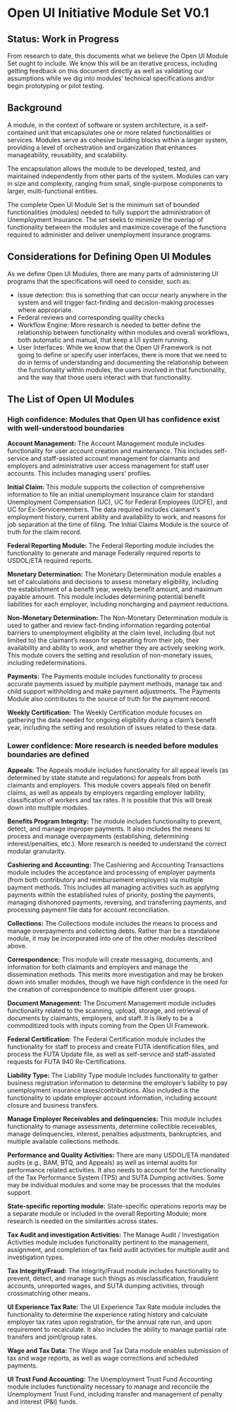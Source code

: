 # Open UI Initiative Module Set V0.1

## Status: Work in Progress 

From research to date, this documents what we believe the Open UI Module Set ought to include. We know this will be an iterative process, including getting feedback on this document directly as well as validating our assumptions while we dig into modules’ technical specifications and/or begin prototyping or pilot testing. 

## Background 

A module, in the context of software or system architecture, is a self-contained unit that encapsulates one or more related functionalities or services. Modules serve as cohesive building blocks within a larger system, providing a level of orchestration and organization that enhances manageability, reusability, and scalability. 

The encapsulation allows the module to be developed, tested, and maintained independently from other parts of the system. Modules can vary in size and complexity, ranging from small, single-purpose components to larger, multi-functional entities. 

The complete Open UI Module Set is the minimum set of bounded functionalities (modules) needed to fully support the administration of Unemployment Insurance. The set seeks to minimize the overlap of functionality between the modules and maximize coverage of the functions required to administer and deliver unemployment insurance programs. 

## Considerations for Defining Open UI Modules 

As we define Open UI Modules, there are many parts of administering UI programs that the specifications will need to consider, such as: 
* Issue detection: this is something that can occur nearly anywhere in the system and will trigger fact-finding and decision-making processes where appropriate.  
* Federal reviews and corresponding quality checks 
* Workflow Engine: More research is needed to better define the relationship between functionality within modules and overall workflows, both automatic and manual, that keep a UI system running.  
* User Interfaces: While we know that the Open UI Framework is not going to define or specify user interfaces, there is more that we need to do in terms of understanding and documenting the relationship between the functionality within modules, the users involved in that functionality, and the way that those users interact with that functionality. 

## The List of Open UI Modules 

### High confidence: Modules that Open UI has confidence exist with well-understood boundaries  

**Account Management:** The Account Management module includes functionality for user account creation and maintenance. This includes self-service and staff-assisted account management for claimants and employers and administrative user access management for staff user accounts. This includes managing users' profiles. 

**Initial Claim:** This module supports the collection of comprehensive information to file an initial unemployment insurance claim for standard Unemployment Compensation (UC), UC for Federal Employees (UCFE), and UC for Ex-Servicemembers. The data required includes claimant's employment history, current ability and availability to work, and reasons for job separation at the time of filing. The Initial Claims Module is the source of truth for the claim record.  

**Federal Reporting Module:** The Federal Reporting module includes the functionality to generate and manage Federally required reports to USDOL/ETA required reports. 

**Monetary Determination:** The Monetary Determination module enables a set of calculations and decisions to assess monetary eligibility, including the establishment of a benefit year, weekly benefit amount, and maximum payable amount. This module includes determining potential benefit liabilities for each employer, including noncharging and payment reductions.  

**Non-Monetary Determination:** The Non-Monetary Determination module is used to gather and review fact-finding information regarding potential barriers to unemployment eligibility at the claim level, including (but not limited to) the claimant’s reason for separating from their job, their availability and ability to work, and whether they are actively seeking work. This module covers the setting and resolution of non-monetary issues, including redeterminations. 

**Payments:** The Payments module includes functionality to process accurate payments issued by multiple payment methods, manage tax and child support withholding and make payment adjustments. The Payments Module also contributes to the source of truth for the payment record.  

**Weekly Certification:** The Weekly Certification module focuses on gathering the data needed for ongoing eligibility during a claim’s benefit year, including the setting and resolution of issues related to these data. 

### Lower confidence: More research is needed before modules boundaries are defined 

**Appeals:** The Appeals module includes functionality for all appeal levels (as determined by state statute and regulations) for appeals from both claimants and employers. This module covers appeals filed on benefit claims, as well as appeals by employers regarding employer liability, classification of workers and tax rates. It is possible that this will break down into multiple modules. 

**Benefits Program Integrity:** The module includes functionality to prevent, detect, and manage improper payments. It also includes the means to process and manage overpayments (establishing, determining interest/penalties, etc.). More research is needed to understand the correct modular granularity. 

**Cashiering and Accounting:** The Cashiering and Accounting Transactions module includes the acceptance and processing of employer payments (from both contributory and reimbursement employers) via multiple payment methods. This includes all managing activities such as applying payments within the established rules of priority, posting the payments, managing dishonored payments, reversing, and transferring payments, and processing payment file data for account reconciliation. 

**Collections:** The Collections module includes the means to process and manage overpayments and collecting debts. Rather than be a standalone module, it may be incorporated into one of the other modules described above. 

**Correspondence:** This module will create messaging, documents, and information for both claimants and employers and manage the dissemination methods. This merits more investigation and may be broken down into smaller modules, though we have high confidence in the need for the creation of correspondence to multiple different user groups. 

**Document Management:** The Document Management module includes functionality related to the scanning, upload, storage, and retrieval of documents by claimants, employers, and staff. It is likely to be a commoditized tools with inputs coming from the Open UI Framework. 

**Federal Certification:** The Federal Certification module includes the functionality for staff to process and create FUTA identification files, and process the FUTA Update file, as well as self-service and staff-assisted requests for FUTA 940 Re-Certifications. 

**Liability Type:** The Liability Type module includes functionality to gather business registration information to determine the employer’s liability to pay unemployment insurance taxes/contributions. Also included is the functionality to update employer account information, including account closure and business transfers. 

**Manage Employer Receivables and delinquencies:** This module includes functionality to manage assessments, determine collectible receivables, manage delinquencies, interest, penalties adjustments, bankruptcies, and multiple available collections methods. 

**Performance and Quality Activities:** There are many USDOL/ETA mandated audits (e.g., BAM, BTQ, and Appeals)  as well as internal audits for performance related activities. It also needs to account for the functionality of the Tax Performance System (TPS) and SUTA Dumping activities. Some may be individual modules and some may be processes that the modules support.  

**State-specific reporting module:** State-specific operations reports may be a separate module or included in the overall Reporting Module; more research is needed on the similarities across states. 

**Tax Audit and investigation Activities:** The Manage Audit / Investigation Activities module includes functionality pertinent to the management, assignment, and completion of tax field audit activities for multiple audit and investigation types. 

**Tax Integrity/Fraud:** The Integrity/Fraud module includes functionality to prevent, detect, and manage such things as misclassification, fraudulent accounts, unreported wages, and SUTA dumping activities, through crossmatching other means. 

**UI Experience Tax Rate:** The UI Experience Tax Rate module includes the functionality to determine the experience rating history and calculate employer tax rates upon registration, for the annual rate run, and upon requirement to recalculate. It also includes the ability to manage partial rate transfers and joint/group rates. 

**Wage and Tax Data:** The Wage and Tax Data module enables submission of tax and wage reports, as well as wage corrections and scheduled payments.  

**UI Trust Fund Accounting:** The Unemployment Trust Fund Accounting module includes functionality necessary to manage and reconcile the Unemployment Trust Fund, including transfer and management of penalty and interest (P&I) funds. 
